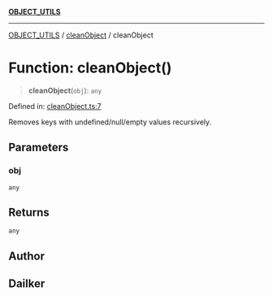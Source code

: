 [**OBJECT_UTILS**](../../README.md)

***

[OBJECT_UTILS](../../README.md) / [cleanObject](../README.md) / cleanObject

# Function: cleanObject()

> **cleanObject**(`obj`): `any`

Defined in: [cleanObject.ts:7](https://github.com/dailker/everyutil/blob/db1e809d4c097dd2ba5f952e07c115f09a518c6c/src/object/cleanObject.ts#L7)

Removes keys with undefined/null/empty values recursively.

## Parameters

### obj

`any`

## Returns

`any`

## Author

## Dailker
